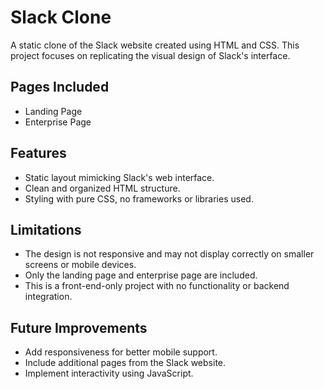 # Slack Clone
A static clone of the Slack website created using HTML and CSS. This project focuses on replicating the visual design of Slack's interface.

## Pages Included
- Landing Page
- Enterprise Page

## Features
- Static layout mimicking Slack's web interface.
- Clean and organized HTML structure.
- Styling with pure CSS, no frameworks or libraries used.

## Limitations
- The design is not responsive and may not display correctly on smaller screens or mobile devices.
- Only the landing page and enterprise page are included.
- This is a front-end-only project with no functionality or backend integration.

## Future Improvements
- Add responsiveness for better mobile support.
- Include additional pages from the Slack website.
- Implement interactivity using JavaScript.

